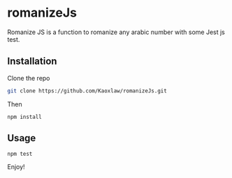 # romanizeJs

Romanize JS is a function to romanize any arabic number with some Jest js test.

## Installation

Clone the repo

```bash
git clone https://github.com/Kaoxlaw/romanizeJs.git
```

Then

```javascipt
npm install
```

## Usage

```javascipt
npm test
```

Enjoy!

